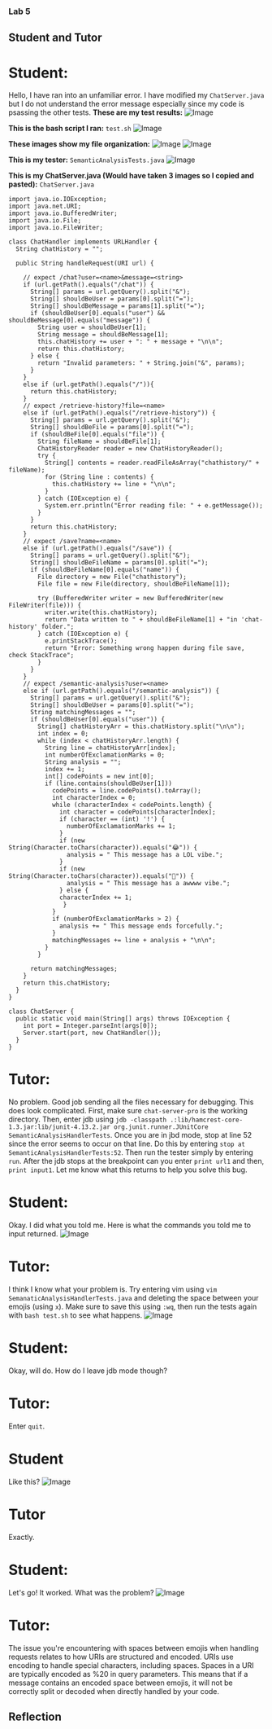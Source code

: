 ### Lab 5
## Student and Tutor
# Student:
Hello, I have ran into an unfamiliar error. I have modified my `ChatServer.java` but I do not understand the error message especially since my code is psassing the other tests.
**These are my test results:**
![Image](lab5_testresults.png)

**This is the bash script I ran:** 
`test.sh`
![Image](lab5_bashtest.png)

**These images show my file organization:** 
![Image](lab5_allfiles.png)
![Image](lab5_subdirectory.png)

**This is my tester:** 
`SemanticAnalysisTests.java`
![Image](lab5_semanticanalysistests.png)

**This is my ChatServer.java (Would have taken 3 images so I copied and pasted):**
`ChatServer.java`
```
import java.io.IOException;
import java.net.URI;
import java.io.BufferedWriter;
import java.io.File;
import java.io.FileWriter;

class ChatHandler implements URLHandler {
  String chatHistory = "";

  public String handleRequest(URI url) {

    // expect /chat?user=<name>&message=<string>
    if (url.getPath().equals("/chat")) {
      String[] params = url.getQuery().split("&");
      String[] shouldBeUser = params[0].split("=");
      String[] shouldBeMessage = params[1].split("=");
      if (shouldBeUser[0].equals("user") && shouldBeMessage[0].equals("message")) {
        String user = shouldBeUser[1];
        String message = shouldBeMessage[1];
        this.chatHistory += user + ": " + message + "\n\n";
        return this.chatHistory;
      } else {
        return "Invalid parameters: " + String.join("&", params);
      }
    }
    else if (url.getPath().equals("/")){
      return this.chatHistory;
    }
    // expect /retrieve-history?file=<name>
    else if (url.getPath().equals("/retrieve-history")) {
      String[] params = url.getQuery().split("&");
      String[] shouldBeFile = params[0].split("=");
      if (shouldBeFile[0].equals("file")) {
        String fileName = shouldBeFile[1];
        ChatHistoryReader reader = new ChatHistoryReader();
        try {
          String[] contents = reader.readFileAsArray("chathistory/" + fileName);
          for (String line : contents) {
            this.chatHistory += line + "\n\n";
          }
        } catch (IOException e) {
          System.err.println("Error reading file: " + e.getMessage());
        }
      }
      return this.chatHistory;
    }
    // expect /save?name=<name>
    else if (url.getPath().equals("/save")) {
      String[] params = url.getQuery().split("&");
      String[] shouldBeFileName = params[0].split("=");
      if (shouldBeFileName[0].equals("name")) {
        File directory = new File("chathistory");
        File file = new File(directory, shouldBeFileName[1]);

        try (BufferedWriter writer = new BufferedWriter(new FileWriter(file))) {
          writer.write(this.chatHistory);
          return "Data written to " + shouldBeFileName[1] + "in 'chat-history' folder.";
        } catch (IOException e) {
          e.printStackTrace();
          return "Error: Something wrong happen during file save, check StackTrace";
        }
      }
    }
    // expect /semantic-analysis?user=<name>
    else if (url.getPath().equals("/semantic-analysis")) {
      String[] params = url.getQuery().split("&");
      String[] shouldBeUser = params[0].split("=");
      String matchingMessages = "";
      if (shouldBeUser[0].equals("user")) {
        String[] chatHistoryArr = this.chatHistory.split("\n\n");
        int index = 0;
        while (index < chatHistoryArr.length) {
          String line = chatHistoryArr[index];
          int numberOfExclamationMarks = 0;
          String analysis = "";
          index += 1;
          int[] codePoints = new int[0];
          if (line.contains(shouldBeUser[1]))
            codePoints = line.codePoints().toArray();
            int characterIndex = 0;
            while (characterIndex < codePoints.length) {
              int character = codePoints[characterIndex];
              if (character == (int) '!') {
                numberOfExclamationMarks += 1;
              }
              if (new String(Character.toChars(character)).equals("😂")) {
                analysis = " This message has a LOL vibe.";
              }
              if (new String(Character.toChars(character)).equals("🥹")) {
                analysis = " This message has a awwww vibe.";
              } else {
              characterIndex += 1;
               }
            }
            if (numberOfExclamationMarks > 2) {
              analysis += " This message ends forcefully.";
            }
            matchingMessages += line + analysis + "\n\n";
          }
        }
      
      return matchingMessages;
    }
    return this.chatHistory;
  }
}

class ChatServer {
  public static void main(String[] args) throws IOException {
    int port = Integer.parseInt(args[0]);
    Server.start(port, new ChatHandler());
  }
}
```
# Tutor:
No problem. Good job sending all the files necessary for debugging. This does look complicated. First, make sure `chat-server-pro` is the working directory. Then, enter jdb using `jdb -classpath .:lib/hamcrest-core-1.3.jar:lib/junit-4.13.2.jar org.junit.runner.JUnitCore SemanticAnalysisHandlerTests`. Once you are in jbd mode, stop at line 52 since the error seems to occur on that line. Do this by entering `stop at SemanticAnalysisHandlerTests:52`. Then run the tester simply by entering `run`. After the jdb stops at the breakpoint can you enter `print url1` and then, `print input1`. Let me know what this returns to help you solve this bug. 

# Student: 
Okay. I did what you told me. Here is what the commands you told me to input returned. 
![Image](lab5_.png)

# Tutor:
I think I know what your problem is. Try entering vim using `vim SemanaticAnalysisHandlerTests.java` and deleting the space between your emojis (using `x`). Make sure to save this using `:wq`, then run the tests again with `bash test.sh` to see what happens.
![Image](lab5_.png)

# Student:
Okay, will do. How do I leave jdb mode though?

# Tutor:
Enter `quit`.

# Student 
Like this?
![Image](lab5_.png)

# Tutor
Exactly.

# Student:
Let's go! It worked. What was the problem?
![Image](lab5_.png)

# Tutor:
The issue you're encountering with spaces between emojis when handling requests relates to how URIs are structured and encoded. URIs use encoding to handle special characters, including spaces. Spaces in a URI are typically encoded as %20 in query parameters. This means that if a message contains an encoded space between emojis, it will not be correctly split or decoded when directly handled by your code.

## Reflection
